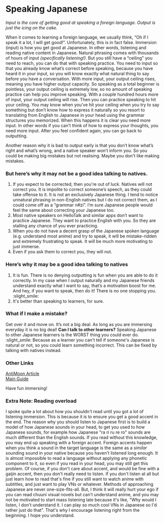 # Speaking Japanese

*Input is the core of getting good at speaking a foreign language.*
*Output is just the icing on the cake.*

When it comes to learning a foreign language, we usually think, “Oh if I speak it a lot, I will get good!”.
Unfortunately, this is in fact false.
Immersion (input) is how you get good at Japanese. In other words, listening and reading native content in Japanese.
Natural phrasing comes with thousands of hours of input *(specifically listening!)*. But you still have a “ceiling” you
need to reach, you can do that with speaking practice.
You need to input so that you already know what’s correct before speaking, because you have heard it in your input, so
you will know exactly what natural thing to say before you have a conversation.
With more input, your output ceiling rises, meaning you have higher output capacity. So speaking as a total beginner is
pointless, your output ceiling is extremely low, so no amount of speaking practice can help you improve speaking. With a
couple hundred hours more of input, your output ceiling will rise. Then you can practice speaking to hit your ceiling.
You may know when you’ve hit your ceiling when you try to say something but don’t know how to express it naturally so
you resort to translating from English to Japanese in your head using the grammar structures you memorized. When this
happens it is clear you need more input. In other words if you can't think of how to express your thoughts, you need
more input. After you feel confident again, you can go back to outputting.

Another reason why it is bad to output early is that you don’t know what’s right and what’s wrong, and a native speaker
won’t inform you. So you could be making big mistakes but not realising. Maybe you don't like making mistakes.

### But here’s why it may not be a good idea talking to natives.

1. If you expect to be corrected, then you're out of luck. Natives will not correct you. It is impolite to correct
   someone’s speech, as they could take offense to it. It is not an exclusively Japanese thing. I tend to notice
   unnatural phrasing in non-English natives but I do not correct them, as I could come off as a “grammar n#zi”. I’m
   sure Japanese people would feel the same about correcting your Japanese too.
2. Most native speakers on HelloTalk and similar apps don’t want to practice Japanese. They want to practice English
   with you. So they are stalling any chance of you ever practicing.
3. When you do not have a decent grasp of the Japanese spoken language (e.g. understand most anime) and try to speak, it
   will be mistake-ridden and extremely frustrating to speak. It will be much more motivating to just immerse.
4. Even if you ask them to correct you, they will not.

### Here’s why it may be a good idea talking to natives

1. It is fun. There is no denying outputting is fun when you are able to do it correctly. In my case when I output
   naturally and my Japanese friends understand exactly what I want to say, that’s a motivation boost for me. And hey,
   if you want to speak, then do it! There is no one stopping you. :slight_smile:
2. It's better than speaking to learners, for sure.

### What if I make a mistake?

Get over it and move on. It’s not a big deal. As long as you are immersing everyday it is no big deal!
**Can I talk to other learners?**
Speaking Japanese to other Japanese learners is the WORST thing you could ever do. :slight_smile: Because as a learner
you can't tell if someone's Japanese is natural or not, so you could learn something incorrect. This can be fixed by
talking with natives instead.

### Other Links

[AntiMoon Article](http://www.antimoon.com/other/myths-speaking.htm)  
[Main Guide](/guide)

Have fun immersing!

### Extra Note: Reading overload

I spoke quite a lot about how you shouldn't read until you got a lot of listening immersion. This is because it is to
ensure you get a good accent in the end. The reason why you should listen to Japanese first is to build a model of how
Japanese sounds in your head, to get you used to how Japanese sounds, for example how Japanese "ra ri ru re ro" sounds
are much different than the English sounds. If you read without this knowledge, you may end up speaking with a foreign
accent. Foreign accents happen when you think a sound in the target language is the same as a *similar* sounding sound
in your native because you haven't listened long enough. It is almost impossible to read a language without applying any
phonetic component to it, so even if you read in your head, you may still get this problem.
Of course, if you don't care about accent, and would be fine with a gaijin accent, then you don't really need to listen.
If you don't listen at all but just learn how to read that's fine if you still want to watch anime with subtitles, and
just want to play VNs or whatever. Methods of approaching Japanese are never one-size-fits-all. But, I think it will
really hurt your ego if you can read chuuni visual novels but can't understand anime, and you may not be motivated to
start mass listening late because it's like, "Why would I listen, I don't understand it. I can play so much cool VNs in
Japanese so I'd rather just do that". That's why I encourage listening right from the beginning. I hope you understand.
